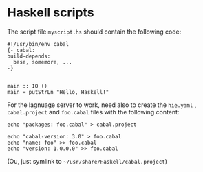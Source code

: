 Haskell scripts
===============

The script file `myscript.hs` should contain the following code:

    #!/usr/bin/env cabal
    {- cabal:
    build-depends:
      base, somemore, ...
    -}


    main :: IO ()
    main = putStrLn "Hello, Haskell!"

For the lagnuage server to work, need also to create the `hie.yaml` ,  `cabal.project` and `foo.cabal` files with the following content:


    echo "packages: foo.cabal" > cabal.project

    echo "cabal-version: 3.0" > foo.cabal
    echo "name: foo" >> foo.cabal
    echo "version: 1.0.0.0" >> foo.cabal

(Ou, just symlink to `~/usr/share/Haskell/cabal.project`)
